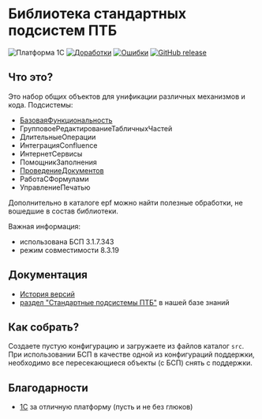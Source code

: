 # Библиотека стандартных подсистем ПТБ

![Платформа 1С](https://img.shields.io/badge/1с_platform-8.3.23.1739-yellow.svg)
[![Доработки](https://img.shields.io/github/issues/progtb/ptb_ssl/enhancement.svg?color=green&label=Доработки)](https://github.com/progtb/ptb_ssl/labels/enhancement)
[![Ошибки](https://img.shields.io/github/issues/progtb/ptb_ssl/bug.svg?color=red&label=Ошибки)](https://github.com/progtb/ptb_ssl/labels/bug)
[![GitHub release](https://img.shields.io/github/release/progtb/ptb_ssl.svg)](https://github.com/progtb/ptb_ssl/releases)

## Что это?

Это набор общих объектов для унификации различных механизмов и кода.
Подсистемы:
* [БазоваяФункциональность](docs/БазоваяФункциональность.MD)
* ГрупповоеРедактированиеТабличныхЧастей
* ДлительныеОперации
* ИнтеграцияConfluence
* ИнтернетСервисы
* ПомощникЗаполнения
* [ПроведениеДокументов](docs/ПроведениеДокументов.MD)
* РаботаСФормулами
* УправлениеПечатью

Дополнительно в каталоге epf можно найти полезные обработки, не вошедшие в состав библиотеки.

Важная информация:
* использована БСП 3.1.7.343
* режим совместимости 8.3.19

## Документация

* [История версий](docs/%D0%98%D1%81%D1%82%D0%BE%D1%80%D0%B8%D1%8F%20%D0%B2%D0%B5%D1%80%D1%81%D0%B8%D0%B9.MD)
* [раздел "Стандартные подсистемы ПТБ"](https://en-space.atlassian.net/wiki/spaces/ptbssl) в нашей базе знаний

## Как собрать?

Создаете пустую конфигурацию и загружаете из файлов каталог `src`.
При использовании БСП в качестве одной из конфигураций поддержки, необходимо все пересекающиеся объекты (с БСП) снять с поддержки.

## Благодарности
* [1С](https://v8.1c.ru/) за отличную платформу (пусть и не без глюков)